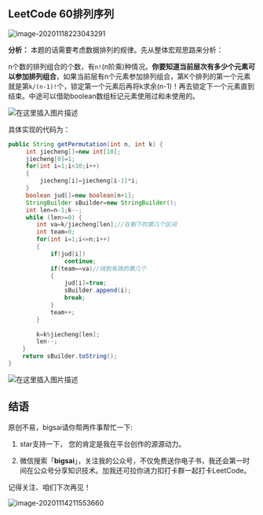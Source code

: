 ## LeetCode 60排列序列
![image-20201118223043291](https://bigsai.oss-cn-shanghai.aliyuncs.com/img/image-20201118223043291.png)

**分析：**
本题的话需要考虑数据排列的规律。先从整体宏观思路来分析：

n个数的排列组合的个数，有`n!`(n阶乘)种情况。**你要知道当前层次有多少个元素可以参加排列组合**，如果当前层有n个元素参加排列组合，第K个排列的第一个元素就是第`k/(n-1)!`个，锁定第一个元素后再将k求余(n-1)！再去锁定下一个元素直到结束。中途可以借助boolean数组标记元素使用过和未使用的。

![在这里插入图片描述](https://img-blog.csdnimg.cn/20201114173049835.png?x-oss-process=image/watermark,type_ZmFuZ3poZW5naGVpdGk,shadow_10,text_aHR0cHM6Ly9ibG9nLmNzZG4ubmV0L3FxXzQwNjkzMTcx,size_1,color_FFFFFF,t_70)


具体实现的代码为：

```java
public String getPermutation(int n, int k) {
     int jiecheng[]=new int[10];
	 jiecheng[0]=1;
	 for(int i=1;i<10;i++)
	 {
		 jiecheng[i]=jiecheng[i-1]*i;
	 }
	 boolean jud[]=new boolean[n+1];
	 StringBuilder sBuilder=new StringBuilder();
	 int len=n-1;k--;
	 while (len>=0) {
		int va=k/jiecheng[len];//在剩下的第几个区间
		int team=0;
		for(int i=1;i<=n;i++)
		{
			if(jud[i])
				continue;
			if(team==va)//找到有效的第几个
			{
				jud[i]=true;
				sBuilder.append(i);
				break;
			}
			team++;
		}
	
		k=k%jiecheng[len];
		len--;
	}
	return sBuilder.toString();
}
```
![在这里插入图片描述](https://img-blog.csdnimg.cn/20201114162714447.png?x-oss-process=image/watermark,type_ZmFuZ3poZW5naGVpdGk,shadow_10,text_aHR0cHM6Ly9ibG9nLmNzZG4ubmV0L3FxXzQwNjkzMTcx,size_1,color_FFFFFF,t_70)

## 结语

原创不易，bigsai请你帮两件事帮忙一下:

1. star支持一下， 您的肯定是我在平台创作的源源动力。

2. 微信搜索「**bigsai**」，关注我的公众号，不仅免费送你电子书，我还会第一时间在公众号分享知识技术。加我还可拉你进力扣打卡群一起打卡LeetCode。

记得关注、咱们下次再见！

![image-20201114211553660](https://bigsai.oss-cn-shanghai.aliyuncs.com/img/image-20201122215000846.png)